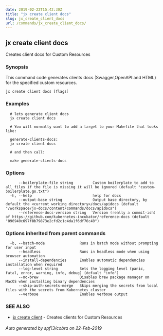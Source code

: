 ```yaml
---
date: 2019-02-22T15:42:30Z
title: "jx create client docs"
slug: jx_create_client_docs
url: /commands/jx_create_client_docs/
---
```

## jx create client docs

Creates client docs for Custom Resources

### Synopsis

This command code generates clients docs (Swagger,OpenAPI and HTML) for the specified custom resources.

```
jx create client docs [flags]
```

### Examples

```
  # lets generate client docs
  jx create client docs
  
  # You will normally want to add a target to your Makefile that looks like:
  
  generate-clients-docs:
  jx create client docs
  
  # and then call:
  
  make generate-clients-docs
```

### Options

```
      --boilerplate-file string         Custom boilerplate to add to all files if the file is missing it will be ignored (default "custom-boilerplate.go.txt")
  -h, --help                            help for docs
      --output-base string              Output base directory, by default the <current working directory>/docs/apidocs (default "/workspace/jx-docs/content/commands/docs/apidocs")
      --reference-docs-version string   Version (really a commit-ish) of https://github.com/kubernetes-incubator/reference-docs (default "096940c697f8b79873e2cfd2c1c4da1f6df76c40")
```

### Options inherited from parent commands

```
  -b, --batch-mode                Runs in batch mode without prompting for user input
      --headless                  Runs in headless mode when using browser automation
      --install-dependencies      Enables automatic dependencies installation when required
      --log-level string          Sets the logging level (panic, fatal, error, warning, info, debug) (default "info")
      --no-brew                   Disables brew package manager on MacOS when installing binary dependencies
      --skip-auth-secrets-merge   Skips merging the secrets from local files with the secrets from Kubernetes cluster
      --verbose                   Enables verbose output
```

### SEE ALSO

* [jx create client](/commands/jx_create_client/)	 - Creates clients for Custom Resources

###### Auto generated by spf13/cobra on 22-Feb-2019
